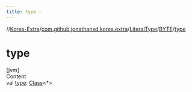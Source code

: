 ```yaml
---
title: type -
---
```

//[Kores-Extra](../../../../index.md)/[com.github.jonathanxd.kores.extra](../../index.md)/[LiteralType](../index.md)/[BYTE](index.md)/[type](type.md)



# type  
[jvm]  
Content  
val [type](type.md): [Class](https://docs.oracle.com/javase/8/docs/api/java/lang/Class.html)<*>  



